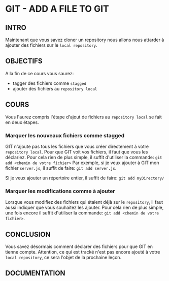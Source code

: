 # GIT - ADD A FILE TO GIT

## INTRO

Maintenant que vous savez cloner un repository nous allons nous
attarder à ajouter des fichiers sur le `local repository`.

## OBJECTIFS

A la fin de ce cours vous saurez:

* tagger des fichiers comme `stagged`
* ajouter des fichiers au `repository local`

## COURS

Vous l'aurez compris l'étape d'ajout de fichiers au `repository local` se fait en
deux étapes.

### Marquer les nouveaux fichiers comme stagged

GIT n'ajoute pas tous les fichiers que vous créer directement à votre `repository local`.
Pour que GIT voit vos fichiers, il faut que vous les déclariez.
Pour cela rien de plus simple, il suffit d'utiliser la commande: `git add <chemin de votre fichier>`
Par exemple, si je veux ajouter à GIT mon fichier `server.js`, il suffit de faire:
`git add server.js`.

Si je veux ajouter un répertoire entier, il suffit de faire: `git add myDirectory/`

### Marquer les modifications comme à ajouter

Lorsque vous modifiez des fichiers qui étaient déjà sur le `repository`, il faut aussi indiquer
que vous souhaitez les ajouter.
Pour cela rien de plus simple, une fois encore il suffit d'utiliser la commande:
`git add <chemin de votre fichier>`.

## CONCLUSION

Vous savez désormais comment déclarer des fichiers pour que GIT en tienne compte.
Attention, ce qui est tracké n'est pas encore ajouté à votre `local repository`, ce sera
l'objet de la prochaine leçon.

## DOCUMENTATION
